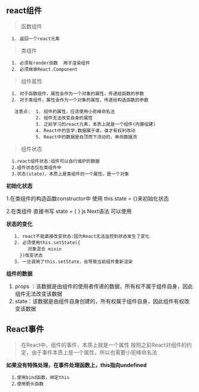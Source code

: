 ##    react组件

>函数组件
```react
  1. 返回一个react元素
```

>类组件
```react
  1. 必须有render函数  用于渲染组件
  2. 必须继承React.Component
```

>组件属性
```react
  1. 对于函数组件，属性会作为一个对象的属性，传递给函数的参数
  2. 对于类组件，属性会作为一个对象的属性，传递给构造函数的参数

   注意点:  1. 组件的属性，应该使用小驼峰命名法
           2. 组件无法改变自身的属性
           3. 之前学习的react元素，本质上就是一个组件(内置组建)
           4. React中的哲学:数据属于谁，谁才有权利改动
           5. React中的数据是自顶而下流动的，单向数据流
```


>组件状态
```react
  1.react组件状态:组件可以自行维护的数据
  2.组件状态仅在类组件中
  3.状态(state)，本质上是类组件的一个属性，是一个对象
```
  **初始化状态**

1.在类组件的构造函数constructor中 使用 this.state = {}来初始化状态

2.在类组件 直接书写  state = { }     js Next语法 可以使用

  **状态的变化**

```react
   1. react不能直接改变状态:因为React无法监控到状态发生了变化
   2. 必须使用this.setState({
        对象混合 mixin
     })改变状态
   3. 一旦调用了this.setState，会导致当前组件重新渲染
```

**组件的数据**
1. props  ：该数据是由组件的使用者传递的数据，所有权不属于组件自身，因此组件无法改变该数据
2. state：该数据是由组件自身创建的，所有权属于组件自身，因此组件有权改变该数据


## React事件

>在React中，组件的事件，本质上就是一个属性
>按照之前React对组件的约定，由于事件本质上是一个属性，所以也需要小驼峰命名法

**如果没有特殊处理，在事件处理函数上，this指向undefined**
```react
  1.使用bind函数，绑定this
  2.使用箭头函数 
```

